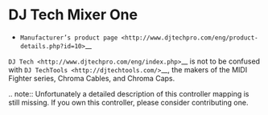 DJ Tech Mixer One
=================

-  `Manufacturer’s product page <http://www.djtechpro.com/eng/product-details.php?id=10>`__

`DJ Tech <http://www.djtechpro.com/eng/index.php>`__ is not to be
confused with `DJ TechTools <http://djtechtools.com/>`__, the makers of
the MIDI Fighter series, Chroma Cables, and Chroma Caps.

.. note::
   Unfortunately a detailed description of this controller mapping is still missing.
   If you own this controller, please consider contributing one.

